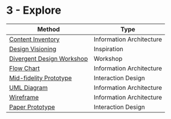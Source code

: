 # 3 - Explore

Method | Type
----- | -----
[Content Inventory](content-inventory.md) | Information Architecture
[Design Visioning](design-visioning.md) | Inspiration
[Divergent Design Workshop](divergent-design-workshop.md) | Workshop
[Flow Chart](flow-chart.md) | Information Architecture
[Mid-fidelity Prototype](mid-fidelity-prototype.md) | Interaction Design
[UML Diagram](uml-diagram.md) | Information Architecture
[Wireframe](wireframe.md) | Information Architecture
[Paper Prototype](paper-prototype.md) | Interaction Design
